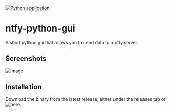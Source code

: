 [![Python application](https://github.com/tdavis6/ntfy-gui/actions/workflows/python-app.yml/badge.svg)](https://github.com/tdavis6/ntfy-gui/actions/workflows/python-app.yml)
# ntfy-python-gui

A short python gui that allows you to send data to a ntfy server. 

## Screenshots
![image](https://github.com/tdavis6/ntfy-gui/assets/53464194/c04b6a7e-845c-40d7-a3c9-c46b7f86b442)


## Installation
Download the binary from the latest release, either under the releases tab or ![here](https://github.com/tdavis6/ntfy-gui/releases/latest).
